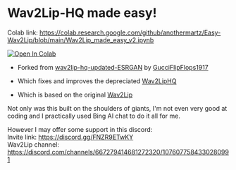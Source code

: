 # Wav2Lip-HQ made easy!

Colab link: https://colab.research.google.com/github/anothermartz/Easy-Wav2Lip/blob/main/Wav2Lip_made_easy_v2.ipynb

[![Open In Colab](https://colab.research.google.com/assets/colab-badge.svg)](https://colab.research.google.com/github/anothermartz/Easy-Wav2Lip/blob/main/Wav2Lip_made_easy_v2.ipynb)

* Forked from [wav2lip-hq-updated-ESRGAN](https://github.com/GucciFlipFlops1917/wav2lip-hq-updated-ESRGAN) by [GucciFlipFlops1917](https://github.com/GucciFlipFlops1917)


* Which fixes and improves the depreciated [Wav2LipHQ](https://github.com/Markfryazino/wav2lip-hq)

* Which is based on the original [Wav2Lip](https://github.com/Rudrabha/Wav2Lip)

Not only was this built on the shoulders of giants, I'm not even very good at coding and I practically used Bing AI chat to do it all for me.

However I may offer some support in this discord:<br>
Invite link: https://discord.gg/FNZR9ETwKY<br>
Wav2Lip channel: https://discord.com/channels/667279414681272320/1076077584330280991
